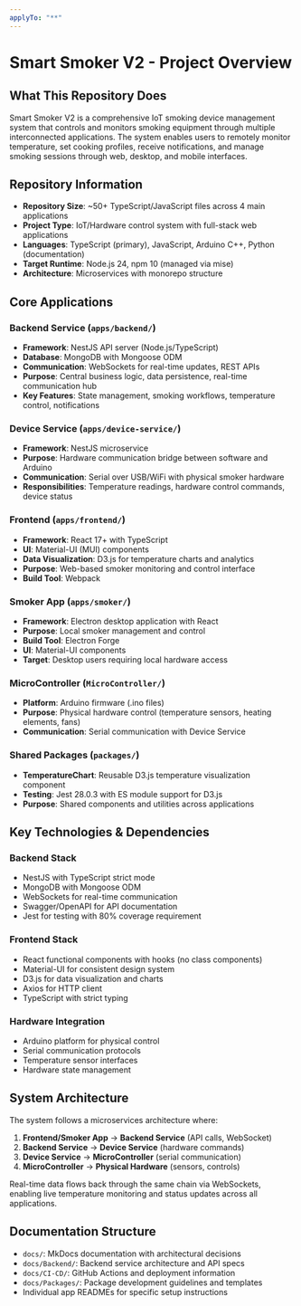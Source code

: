 ```yaml
---
applyTo: "**"
---
```


# Smart Smoker V2 - Project Overview

## What This Repository Does

Smart Smoker V2 is a comprehensive IoT smoking device management system that controls and monitors smoking equipment through multiple interconnected applications. The system enables users to remotely monitor temperature, set cooking profiles, receive notifications, and manage smoking sessions through web, desktop, and mobile interfaces.

## Repository Information

- **Repository Size**: ~50+ TypeScript/JavaScript files across 4 main applications
- **Project Type**: IoT/Hardware control system with full-stack web applications
- **Languages**: TypeScript (primary), JavaScript, Arduino C++, Python (documentation)
- **Target Runtime**: Node.js 24, npm 10 (managed via mise)
- **Architecture**: Microservices with monorepo structure

## Core Applications

### Backend Service (`apps/backend/`)
- **Framework**: NestJS API server (Node.js/TypeScript)
- **Database**: MongoDB with Mongoose ODM
- **Communication**: WebSockets for real-time updates, REST APIs
- **Purpose**: Central business logic, data persistence, real-time communication hub
- **Key Features**: State management, smoking workflows, temperature control, notifications

### Device Service (`apps/device-service/`)
- **Framework**: NestJS microservice
- **Purpose**: Hardware communication bridge between software and Arduino
- **Communication**: Serial over USB/WiFi with physical smoker hardware
- **Responsibilities**: Temperature readings, hardware control commands, device status

### Frontend (`apps/frontend/`)
- **Framework**: React 17+ with TypeScript
- **UI**: Material-UI (MUI) components
- **Data Visualization**: D3.js for temperature charts and analytics
- **Purpose**: Web-based smoker monitoring and control interface
- **Build Tool**: Webpack

### Smoker App (`apps/smoker/`)
- **Framework**: Electron desktop application with React
- **Purpose**: Local smoker management and control
- **Build Tool**: Electron Forge
- **UI**: Material-UI components
- **Target**: Desktop users requiring local hardware access

### MicroController (`MicroController/`)
- **Platform**: Arduino firmware (.ino files)
- **Purpose**: Physical hardware control (temperature sensors, heating elements, fans)
- **Communication**: Serial communication with Device Service

### Shared Packages (`packages/`)
- **TemperatureChart**: Reusable D3.js temperature visualization component
- **Testing**: Jest 28.0.3 with ES module support for D3.js
- **Purpose**: Shared components and utilities across applications

## Key Technologies & Dependencies

### Backend Stack
- NestJS with TypeScript strict mode
- MongoDB with Mongoose ODM
- WebSockets for real-time communication
- Swagger/OpenAPI for API documentation
- Jest for testing with 80% coverage requirement

### Frontend Stack
- React functional components with hooks (no class components)
- Material-UI for consistent design system
- D3.js for data visualization and charts
- Axios for HTTP client
- TypeScript with strict typing

### Hardware Integration
- Arduino platform for physical control
- Serial communication protocols
- Temperature sensor interfaces
- Hardware state management

## System Architecture

The system follows a microservices architecture where:
1. **Frontend/Smoker App** → **Backend Service** (API calls, WebSocket)
2. **Backend Service** → **Device Service** (hardware commands)
3. **Device Service** → **MicroController** (serial communication)
4. **MicroController** → **Physical Hardware** (sensors, controls)

Real-time data flows back through the same chain via WebSockets, enabling live temperature monitoring and status updates across all applications.

## Documentation Structure

- `docs/`: MkDocs documentation with architectural decisions
- `docs/Backend/`: Backend service architecture and API specs
- `docs/CI-CD/`: GitHub Actions and deployment information
- `docs/Packages/`: Package development guidelines and templates
- Individual app READMEs for specific setup instructions
